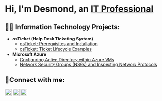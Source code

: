 <h1>Hi, I'm Desmond, an <a href="https://linkedin.com/in/desmond-sexton">IT Professional</a></h1>

<h2>👨‍💻 Information Technology Projects:</h2>

- <b>osTicket (Help Desk Ticketing System)</b>
  - [osTicket: Prerequisites and Installation](https://github.com/Dez5200/osticket-prereqs)
  - [osTicket: Ticket Lifecycle Examples](https://github.com/Dez5200/ticket-lifecycle)
- <b>Microsoft Azure</b>
  - [Configuring Active Directory within Azure VMs](https://github.com/Dez5200/configure-ad)
  - [Network Security Groups (NSGs) and Inspecting Network Protocols](https://github.com/Dez5200/azure-network-protocols)

<h2>🤳Connect with me:</h2>

[<img align="left" alt="Josh | Twitter" width="22px" src="https://cdn.jsdelivr.net/npm/simple-icons@v3/icons/twitter.svg" />][twitter]
[<img align="left" alt="Josh | LinkedIn" width="22px" src="https://cdn.jsdelivr.net/npm/simple-icons@v3/icons/linkedin.svg" />][linkedin]
[<img align="left" alt="Josh | Instagram" width="22px" src="https://cdn.jsdelivr.net/npm/simple-icons@v3/icons/instagram.svg" />][instagram]

[twitter]: https://twitter.com/
[instagram]: https://www.instagram.com/
[linkedin]: https://linkedin.com/in/desmond-sexton
